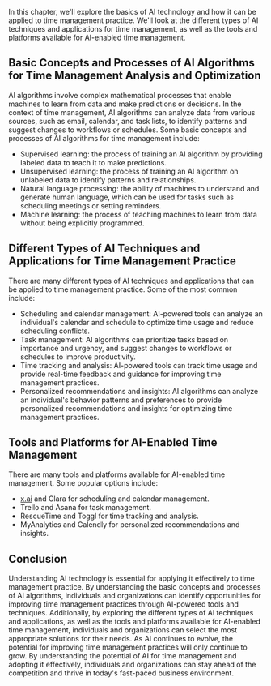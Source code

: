 

In this chapter, we'll explore the basics of AI technology and how it can be applied to time management practice. We'll look at the different types of AI techniques and applications for time management, as well as the tools and platforms available for AI-enabled time management.

Basic Concepts and Processes of AI Algorithms for Time Management Analysis and Optimization
-------------------------------------------------------------------------------------------

AI algorithms involve complex mathematical processes that enable machines to learn from data and make predictions or decisions. In the context of time management, AI algorithms can analyze data from various sources, such as email, calendar, and task lists, to identify patterns and suggest changes to workflows or schedules. Some basic concepts and processes of AI algorithms for time management include:

* Supervised learning: the process of training an AI algorithm by providing labeled data to teach it to make predictions.
* Unsupervised learning: the process of training an AI algorithm on unlabeled data to identify patterns and relationships.
* Natural language processing: the ability of machines to understand and generate human language, which can be used for tasks such as scheduling meetings or setting reminders.
* Machine learning: the process of teaching machines to learn from data without being explicitly programmed.

Different Types of AI Techniques and Applications for Time Management Practice
------------------------------------------------------------------------------

There are many different types of AI techniques and applications that can be applied to time management practice. Some of the most common include:

* Scheduling and calendar management: AI-powered tools can analyze an individual's calendar and schedule to optimize time usage and reduce scheduling conflicts.
* Task management: AI algorithms can prioritize tasks based on importance and urgency, and suggest changes to workflows or schedules to improve productivity.
* Time tracking and analysis: AI-powered tools can track time usage and provide real-time feedback and guidance for improving time management practices.
* Personalized recommendations and insights: AI algorithms can analyze an individual's behavior patterns and preferences to provide personalized recommendations and insights for optimizing time management practices.

Tools and Platforms for AI-Enabled Time Management
--------------------------------------------------

There are many tools and platforms available for AI-enabled time management. Some popular options include:

* [x.ai](http://x.ai) and Clara for scheduling and calendar management.
* Trello and Asana for task management.
* RescueTime and Toggl for time tracking and analysis.
* MyAnalytics and Calendly for personalized recommendations and insights.

Conclusion
----------

Understanding AI technology is essential for applying it effectively to time management practice. By understanding the basic concepts and processes of AI algorithms, individuals and organizations can identify opportunities for improving time management practices through AI-powered tools and techniques. Additionally, by exploring the different types of AI techniques and applications, as well as the tools and platforms available for AI-enabled time management, individuals and organizations can select the most appropriate solutions for their needs. As AI continues to evolve, the potential for improving time management practices will only continue to grow. By understanding the potential of AI for time management and adopting it effectively, individuals and organizations can stay ahead of the competition and thrive in today's fast-paced business environment.

